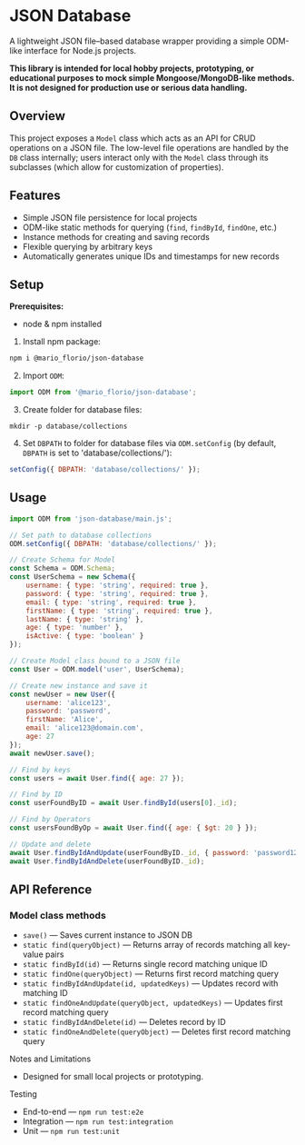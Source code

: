 # JSON Database

A lightweight JSON file–based database wrapper providing a simple ODM-like interface for Node.js projects.

**This library is intended for local hobby projects, prototyping, or educational purposes to mock simple Mongoose/MongoDB-like methods. It is not designed for production use or serious data handling.**

## Overview

This project exposes a `Model` class which acts as an API for CRUD operations on a JSON file. The low-level file operations are handled by the `DB` class internally; users interact only with the `Model` class through its subclasses (which allow for customization of properties).

## Features

- Simple JSON file persistence for local projects
- ODM-like static methods for querying (`find`, `findById`, `findOne`, etc.)
- Instance methods for creating and saving records
- Flexible querying by arbitrary keys
- Automatically generates unique IDs and timestamps for new records

## Setup

**Prerequisites:**
- node & npm installed
 
1. Install npm package:
```bash
npm i @mario_florio/json-database
```
2. Import `ODM`:
```javascript
import ODM from '@mario_florio/json-database';
```
3. Create folder for database files:
```shell
mkdir -p database/collections
```
4. Set `DBPATH` to folder for database files via `ODM.setConfig` (by default, `DBPATH` is set to 'database/collections/'):
```javascript
setConfig({ DBPATH: 'database/collections/' });
``` 

## Usage

```javascript
import ODM from 'json-database/main.js';

// Set path to database collections
ODM.setConfig({ DBPATH: 'database/collections/' });

// Create Schema for Model
const Schema = ODM.Schema;
const UserSchema = new Schema({
    username: { type: 'string', required: true },
    password: { type: 'string', required: true },
    email: { type: 'string', required: true },
    firstName: { type: 'string', required: true },
    lastName: { type: 'string' },
    age: { type: 'number' },
    isActive: { type: 'boolean' }
});

// Create Model class bound to a JSON file
const User = ODM.model('user', UserSchema);

// Create new instance and save it
const newUser = new User({
    username: 'alice123',
    password: 'password',
    firstName: 'Alice',
    email: 'alice123@domain.com',
    age: 27
});
await newUser.save();

// Find by keys
const users = await User.find({ age: 27 });

// Find by ID
const userFoundByID = await User.findById(users[0]._id);

// Find by Operators
const usersFoundByOp = await User.find({ age: { $gt: 20 } });

// Update and delete
await User.findByIdAndUpdate(userFoundByID._id, { password: 'password1234' });
await User.findByIdAndDelete(userFoundByID._id);
```

## API Reference

### Model class methods
* `save()` — Saves current instance to JSON DB
* `static find(queryObject)` — Returns array of records matching all key-value pairs
* `static findById(id)` — Returns single record matching unique ID
* `static findOne(queryObject)` — Returns first record matching query
* `static findByIdAndUpdate(id, updatedKeys)` — Updates record with matching ID
* `static findOneAndUpdate(queryObject, updatedKeys)` — Updates first record matching query
* `static findByIdAndDelete(id)` — Deletes record by ID
* `static findOneAndDelete(queryObject)` — Deletes first record matching query

Notes and Limitations
* Designed for small local projects or prototyping.

Testing

* End-to-end — `npm run test:e2e`
* Integration — `npm run test:integration`
* Unit — `npm run test:unit`

